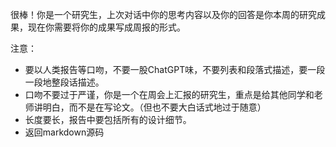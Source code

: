 <!--
 * @Author: LetMeFly
 * @Date: 2025-06-02 16:35:51
 * @LastEditors: LetMeFly.xyz
 * @LastEditTime: 2025-06-02 18:24:13
-->
很棒！你是一个研究生，上次对话中你的思考内容以及你的回答是你本周的研究成果，现在你需要将你的成果写成周报的形式。

注意：

- 要以人类报告等口吻，不要一股ChatGPT味，不要列表和段落式描述，要一段一段地整段话描述。
- 口吻不要过于严谨，你是一个在周会上汇报的研究生，重点是给其他同学和老师讲明白，而不是在写论文。（但也不要大白话式地过于随意）
- 长度要长，报告中要包括所有的设计细节。
- 返回markdown源码